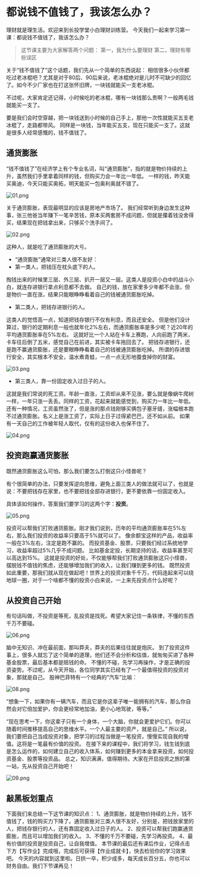 # 都说钱不值钱了，我该怎么办？
理财就是理生活。欢迎来到长投学堂小白理财训练营。 
今天我们一起来学习第一课：都说钱不值钱了，我该怎么办？
> 这节课主要为大家解答两个问题：
> 第一，我为什么要理财
> 第二，理财有哪些误区

关于“钱不值钱了”这个话题，我们先从一个简单的东西说起：
相信很多小伙伴都吃过老冰棍吧？尤其是对于80后、90后来说，老冰棍绝对是儿时不可缺少的回忆了。如今不少厂家也在打这张怀旧牌，一块钱就能买一支老冰棍。

不过呢，大家肯定还记得，小时候吃的老冰棍，哪有一块钱那么贵啊？一般两毛钱就能买一支了。

要是我们会时空穿越，把一块钱送到小时候的自己手上，那他一次性就能买五支老冰棍了，走路都带风。
同样是一块钱，当年能买五支，现在只能买一支了。这就是很多人经常感慨的，钱不值钱了。

## 通货膨胀
“钱不值钱了”在经济学上有个专业名词，叫“通货膨胀”，指的就是物价持续的上升，虽然我们手里拿着同样的钱，但购买力会一年比一年低。
一样的钱，昨天能买奥迪，今天只能买奥拓，明天能买一包奥利奥就不错了。

![01.png](assets/01.png)

关于通货膨胀，表现最明显的应该是房地产市场了。
我们经常听到身边发生这种事，张三他爸当年赚下一笔辛苦钱，原本买两套房不成问题，但就是攥着钱没舍得买，结果现在把钱拿出来，只够买个洗手间了。

![02.png](assets/02.png)

这种人，就是吃了通货膨胀的大亏。

* “通货膨胀”通常对三类人很不友好：
* 第一类人，把钱压在枕头底下的人。

掏钱出来的时候里三层、外三层、扒开一层又一层。这类人是投资小白中的战斗小白，就连存进银行拿点利息都不去做。
自己的钱，放在家里多少年都不会涨，但是物价一直在涨，结果只能眼睁睁看着自己的钱被通货膨胀吃掉。

* 第二类人，把钱存进银行的人。

这类人的觉悟高一点，知道把钱存银行不仅有利息，而且还安全。
但是他们没计算过，银行的定期利息一般也就年化2%左右，而通货膨胀率是多少呢？近20年的平均通货膨胀率在5%左右。
这就好比一个人站在卡车上赛跑，人向前跑了两米，卡车往后倒了五米，感觉自己在前进，其实被卡车拖回去了。
把钱存进银行，还是跑不赢通货膨胀，还是要眼睁睁看着自己的钱被通货膨胀吃掉。
所谓的存进银行安全，其实根本不安全，温水煮青蛙，一点一点无形地蚕食掉你的财富。

![03.png](assets/03.png)

* 第三类人，靠一份固定收入过日子的人。

这就是我们常说的死工资。年龄一直涨，工资却从来不见涨，要么就是像蜗牛爬树一样，一年只涨一丢丢。同样的工资，花起来就能感觉到，购买力一年比一年低。
还有一种情况，工资虽然涨了，但是涨的那点钱刚够买俩包子塞牙缝，涨幅根本跑不过通货膨胀。名义上是涨工资了，实际上日子过得紧巴巴，还不如从前。
如果有一天自己的工作被年轻人取代，仅有的这份收入也保不住了。

![04.png](assets/04.png)

## 投资跑赢通货膨胀

既然通货膨胀这么可怕，那么我们要怎么打倒这只小怪兽呢？

有个很简单的办法，只要发挥逆向思维，避免上面三类人的做法就可以了，也就是说：不要把钱存在家里，也不要把钱全部存进银行，更不要依靠一份固定收入。

具体该如何操作，答案我们要学习的这两个字：**投资**。

![05.png](assets/05.png)

投资可以帮我们打败通货膨胀。刚才我们说到，历年的平均通货膨胀率在5%左右，那么我们投资的收益率只要高于5%就可以了。
像余额宝这样的产品，收益率一般在3%左右，注定是跑不赢的。
而投资基金、股票，只要我们经过系统地学习，收益率超过5%几乎不成问题。
比如基金定投，长期坚持的话，收益率甚至可以高达到15%。
这就是投资的好处，不仅能够帮我们打败通货膨胀这只小怪兽，摆脱钱不值钱的焦虑，还能够增加我们的收入，让我们赚到更多的钱。
既然投资如此重要，那我们就从现在做起吧！世界上的投资对象千千万，代码连起来可以绕地球一圈，对于一个啥都不懂的投资小白来说，一上来先投资点什么好呢？


## 从投资自己开始

有句话叫做，不投资是等死，乱投资是找死。希望大家记住一条铁律，不懂的东西千万不要碰。

![06.png](assets/06.png)

脑中无知识、冲在最前面，那叫莽夫，莽夫的后果往往就是炮灰。
到了投资这件事上，很多人就忘了这个简单的道理，他们还不会分析和估值，就匆匆买进了各种基金股票，最后基本都是赔钱的命。
不懂的不碰，先学习再操作，才是正确的投资姿势。不过呢，从今天开始，各位同学其实已经有了一个最值得投资的投资对象，那就是自己。
股神巴菲特有一个经典的“汽车”比喻：

![08.png](assets/08.png)

“想象一下，如果你有一辆汽车，而且它是你这辈子唯一能拥有的汽车，那么你自然会对它倍加爱护，你会更经常地加油，更小心地驾驶，等等。”

“现在思考一下，你这辈子只有一个身体，一个大脑，你就会更爱护它们。你可以随着时间推移提高自己的思维水平。一个人最主要的资产，就是自己。”
所以说，我们要把自己当成投资对象，把学习的过程当做是一笔投资，慢慢实现自我的增值。这将是一笔最有价值的投资。
在接下来的课程中，我们将学习，钱生钱到底是怎么运作的，如何建立自己的收入体系，如何赚到更多的本金拿来投资，如何投资基金、股票等投资品。
总之，知识满满，值得期待。大家在开启投资之旅的第一站，先从投资自己开始吧！

![09.png](assets/09.png)

## 敲黑板划重点

下面我们来总结一下这节课的知识点：
1、通货膨胀，就是物价持续的上升，钱不值钱了，钱的购买力下降了。通货膨胀对三类人很不友好，分别是，把钱放家里的人，把钱存银行的人，还有靠固定收入过日子的人。
2、投资可以帮我们跑赢通货膨胀，而且可以增加我们的收入。
3、不懂的千万不要碰，先学习再投资。
4、最有价值的投资是投资自己，让自我增值。
本节课的最后还有课后作业，记得点击下方【写作业】完成哦，完成后可获得【作业成就卡】，快去检验你的学习效果吧。
今天的内容就到这里啦。日拱一卒，积少成多，每天成长百分五，你也可以财务自由。我们下节课再见！


